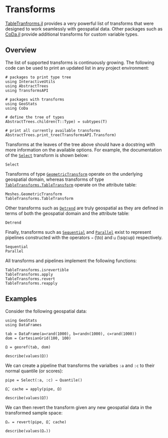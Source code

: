 # Transforms

[TableTranfrorms.jl](https://github.com/JuliaML/TableTransforms.jl)
provides a very powerful list of transforms that were designed to
work seamlessly with geospatial data. Other packages such as
[CoDa.jl](https://github.com/JuliaEarth/CoDa.jl) provide additional
transforms for custom variable types.

## Overview

The list of supported transforms is continuously growing. The following
code can be used to print an updated list in any project environment:

```@example transforms
# packages to print type tree
using InteractiveUtils
using AbstractTrees
using TransformsAPI

# packages with transforms
using GeoStats
using CoDa

# define the tree of types
AbstractTrees.children(T::Type) = subtypes(T)

# print all currently available transforms
AbstractTrees.print_tree(TransformsAPI.Transform)
```

Transforms at the leaves of the tree above should have a docstring with
more information on the available options. For example, the documentation
of the [`Select`](@ref) transform is shown below:

```@docs
Select
```

Transforms of type [`GeometricTransform`](@ref) operate on the underlying
geospatial domain, whereas transforms of type [`TableTransforms.TableTransform`](@ref)
operate on the attribute table:

```@docs
Meshes.GeometricTransform
TableTransforms.TableTransform
```

Other transforms such as [`Detrend`](@ref) are truly geospatial as they are
defined in terms of both the geospatial domain and the attribute table:

```@docs
Detrend
```

Finally, transforms such as [`Sequential`](@ref) and [`Parallel`](@ref)
exist to represent pipelines constructed with the operators `→` (\to) and
`⊔` (\sqcup) respectively.

```@docs
Sequential
Parallel
```

All transforms and pipelines implement the following functions:

```@docs
TableTransforms.isrevertible
TableTransforms.apply
TableTransforms.revert
TableTransforms.reapply
```

## Examples

Consider the following geospatial data:

```@example transforms
using GeoStats
using DataFrames

tab = DataFrame(a=rand(1000), b=randn(1000), c=rand(1000))
dom = CartesianGrid(100, 100)

Ω = georef(tab, dom)

describe(values(Ω))
```

We can create a pipeline that transforms the varialbes `:a` and `:c` to
their normal quantile (or scores):

```@example transforms
pipe = Select(:a, :c) → Quantile()

Ω̄, cache = apply(pipe, Ω)

describe(values(Ω̄))
```

We can then revert the transform given any new geospatial data in the
transformed sample space:

```@example transforms
Ωₒ = revert(pipe, Ω̄, cache)

describe(values(Ωₒ))
```